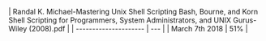 | Randal K. Michael-Mastering Unix Shell Scripting Bash, Bourne, and Korn Shell Scripting for Programmers, System Administrators, and UNIX Gurus-Wiley (2008).pdf
 |
| --------------------- | --- |
| March 7th 2018 | 51% |
